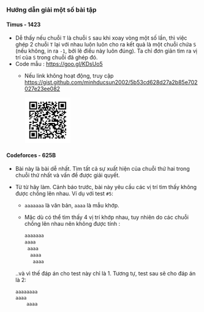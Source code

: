### Hướng dẫn giải một số bài tập

#### Timus - 1423

- Dễ thấy nếu chuỗi `T` là chuỗi `S` sau khi xoay vòng một số lần, thì việc ghép 2 chuỗi `T` lại với nhau
  luôn luôn cho ra kết quả là một chuỗi chứa `S` (nếu không, in ra `-1`, bởi lẽ điều này luôn đúng). Ta chỉ
  đơn giản tìm ra vị trí của `S` trong chuỗi đã ghép đó.
- Code mẫu : https://goo.gl/KDsUo5
  - Nếu link không hoạt động, truy cập
    https://gist.github.com/minhducsun2002/5b53cd628d27a2b85e702027e23ee082
    
    <img src="./img/kmp-ref-4.svg" width=120px>

#### Codeforces - 625B

- Bài này là bài dễ nhất. Tìm tất cả sự xuất hiện của chuỗi thứ hai trong chuỗi thứ nhất và vấn đề
  được giải quyết.
- Từ từ hãy làm. Cảnh báo trước, bài này yêu cầu các vị trí tìm thấy không được chồng lên nhau.
  Ví dụ với test `#5`:

  - `aaaaaaa` là văn bản, `aaaa` là mẫu khớp.
  - Mặc dù có thể tìm thấy 4 vị trí khớp nhau, tuy nhiên do các chuỗi chồng lên nhau nên không được tính :

    ```c
    aaaaaaa
    aaaa
     aaaa
      aaaa
       aaaa
    ```

  ..và vì thế đáp án cho test này chỉ là 1. Tương tự, test sau sẽ cho đáp án là 2:

  ```
  aaaaaaaa
  aaaa
      aaaa
  ```
